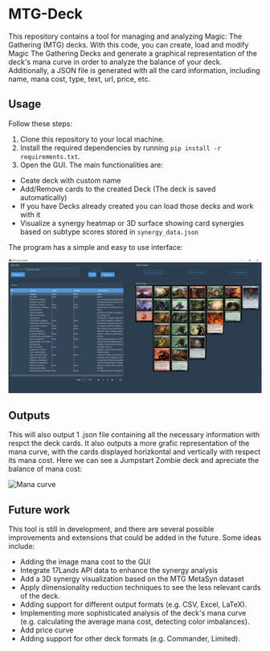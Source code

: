 # MTG-Deck
This repository contains a tool for managing and analyzing Magic: The Gathering (MTG) decks. 
With this code, you can create, load and modify Magic The Gathering Decks and generate a graphical representation of the deck's mana curve in order to analyze the balance of your deck. Additionally, a JSON file is generated with all the card information, including name, mana cost, type, text, url, price, etc.

## Usage

Follow these steps:

1. Clone this repository to your local machine.
2. Install the required dependencies by running `pip install -r requirements.txt`.
3. Open the GUI. The main functionalities are:
  - Ceate deck with custom name
  - Add/Remove cards to the created Deck (The deck is saved automatically)
  - If you have Decks already created you can load those decks and work with it
  - Visualize a synergy heatmap or 3D surface showing card synergies
    based on subtype scores stored in `synergy_data.json`

The program has a simple and easy to use interface:

![GUI](https://github.com/VictorEscribano/MTG-Deck/blob/main/Graphic%20Material/GUI.PNG)


## Outputs

This will also output 1 .json file containing all the necessary information with respct the deck cards.
It also outputs a more grafic representation of the mana curve, with the cards displayed horizkontal and vertically with respect its mana cost.
Here we can see a Jumpstart Zombie deck and apreciate the balance of mana cost:

![Mana curve](https://github.com/VictorEscribano/MTG-Deck/blob/main/Decks/Toxico%20Zombie/deck.png)



## Future work

This tool is still in development, and there are several possible improvements and extensions that could be added in the future. Some ideas include:

- Adding the image mana cost to the GUI
- Integrate 17Lands API data to enhance the synergy analysis
- Add a 3D synergy visualization based on the MTG MetaSyn dataset
- Apply dimensionality reduction techniques to see the less relevant cards of the deck.
- Adding support for different output formats (e.g. CSV, Excel, LaTeX).
- Implementing more sophisticated analysis of the deck's mana curve (e.g. calculating the average mana cost, detecting color imbalances).
- Add price curve
- Adding support for other deck formats (e.g. Commander, Limited).
